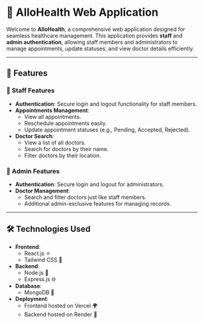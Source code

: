 # 🏥 AlloHealth Web Application

Welcome to **AlloHealth**, a comprehensive web application designed for seamless healthcare management. This application provides **staff** and **admin authentication**, allowing staff members and administrators to manage appointments, update statuses, and view doctor details efficiently.

---

## 🚀 Features

### 🌟 Staff Features
- **Authentication**: Secure login and logout functionality for staff members.
- **Appointments Management**:
  - View all appointments.
  - Reschedule appointments easily.
  - Update appointment statuses (e.g., Pending, Accepted, Rejected).
- **Doctor Search**:
  - View a list of all doctors.
  - Search for doctors by their name.
  - Filter doctors by their location.

### 🌟 Admin Features
- **Authentication**: Secure login and logout for administrators.
- **Doctor Management**:
  - Search and filter doctors just like staff members.
  - Additional admin-exclusive features for managing records.

---

## 🛠️ Technologies Used

- **Frontend**: 
  - React.js ⚛️
  - Tailwind CSS 🎨
- **Backend**:
  - Node.js 🚀
  - Express.js 🌐
- **Database**:
  - MongoDB 🍃
- **Deployment**:
  - Frontend hosted on Vercel 🌍
  - Backend hosted on Render 🔗 



